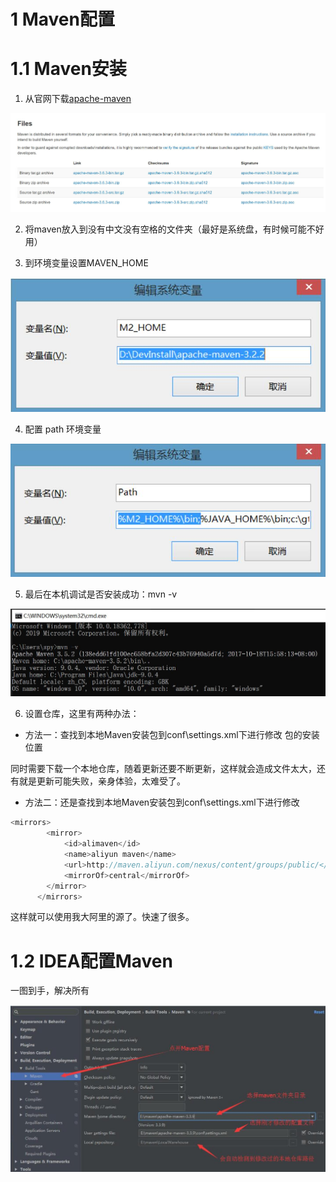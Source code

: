 # 1 Maven配置

# 1.1 Maven安装

1. 从官网下载[apache-maven](http://maven.apache.org/download.cgi)

![avatar](./assets/1-1.jpg)

2. 将maven放入到没有中文没有空格的文件夹（最好是系统盘，有时候可能不好用）

3. 到环境变量设置MAVEN_HOME 

![avatar](./assets/1-2.jpg)

4. 配置 path 环境变量

![avatar](./assets/1-3.jpg)

5. 最后在本机调试是否安装成功：mvn -v

![avatar](./assets/1-4.jpg)

6. 设置仓库，这里有两种办法：

* 方法一：查找到本地Maven安装包到conf\settings.xml下进行修改
  <localRepository>包的安装位置<localRepository>

同时需要下载一个本地仓库，随着更新还要不断更新，这样就会造成文件太大，还有就是更新可能失败，亲身体验，太难受了。

* 方法二：还是查找到本地Maven安装包到conf\settings.xml下进行修改

```java
<mirrors>
        <mirror>  
            <id>alimaven</id>  
            <name>aliyun maven</name>  
            <url>http://maven.aliyun.com/nexus/content/groups/public/</url>  
            <mirrorOf>central</mirrorOf>          
        </mirror>  
      </mirrors>
```

这样就可以使用我大阿里的源了。快速了很多。

# 1.2 IDEA配置Maven

一图到手，解决所有

![avatar](./assets/1-5.jpg)

